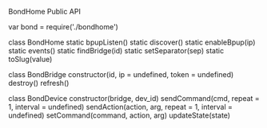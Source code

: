 BondHome Public API

var bond = require('./bondhome')

class BondHome 
    static bpupListen() 
    static discover() 
    static enableBpup(ip) 
    static events() 
    static findBridge(id) 
    static setSeparator(sep) 
    static toSlug(value) 

class BondBridge
    constructor(id, ip = undefined, token = undefined) 
    destroy() 
    refresh() 

class BondDevice 
    constructor(bridge, dev_id) 
    sendCommand(cmd, repeat = 1, interval = undefined) 
    sendAction(action, arg, repeat = 1, interval = undefined) 
    setCommand(command, action, arg) 
    updateState(state) 
